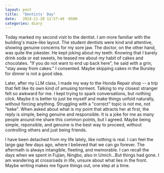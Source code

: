 ```yaml
---
layout: post
title:  "Dentists' Day"
date:   2024-11-20 12:57:49 -0500
categories: diary
---
```


Today marked my second visit to the dentist. I am more familiar with the building's maze-like layout. The student dentists were kind and attentive, showing genuine concerns for my sore jaw. The doctor, on the other hand, was quite the jokester. He kept joking about my teeth. Knowing that I barely drink soda or eat sweets, he teased me about my habit of cakes and chocolates. "If you do not want to end up back here", he said with a grin, "stay away from cakes." I consented. Maybe skipping cakes in the Bursley for dinner is not a good idea.

Later, after my LLM class, I made my way to the Honda Repair shop -- a trip that felt like its own kind of amusing torment. Talking to my closest stranger felt so awkward for me. I kept trying to spark conversations, but nothing click. Maybe it is better to just be myself and make things unfold naturally, without forcing anything. Struggling with a "correct" topic is not me, not "keke". When asked about what is my point that attracts her at first, the reply is simple, being genuine and responsible. It is a joke for me as many people around me share this common points, but I agreed. Maybe being simple, reponsible, and genuine is the best way to proceed, without controlling others and just being friends.

I have been detached from my life lately, like nothing is real. I can feel the large gap few days ago, where I believed that we can go forever. The aftermath is always intangible, fleeting, and memorable. I can recall the days when we spent in Fujian, Ningbo, also in Umich...But things had gone. I am wandering at crossroads in life, unsure about what lies in the front. Maybe writing makes me figure things out, one step at a time.